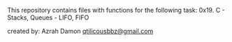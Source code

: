 This repository contains files with functions for the following task:
0x19. C - Stacks, Queues - LIFO, FIFO

created by: Azrah Damon qtilicousbbz@gmail.com
